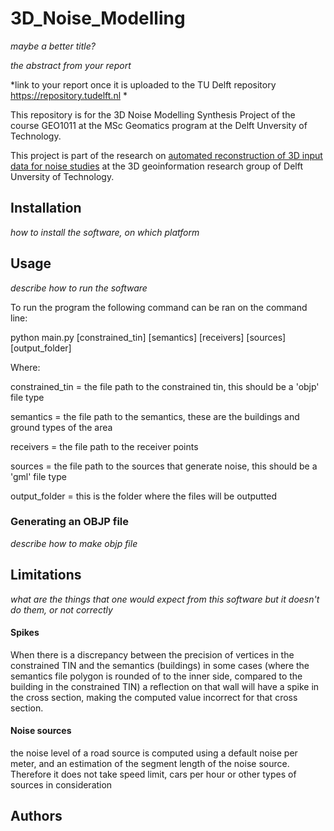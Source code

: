 # 3D_Noise_Modelling
*maybe a better title?*

*the abstract from your report*

*link to your report once it is uploaded to the TU Delft repository https://repository.tudelft.nl *

This repository is for the 3D Noise Modelling Synthesis Project of the course GEO1011 at the MSc Geomatics program at the Delft Unversity of Technology.

This project is part of the research on [automated reconstruction of 3D input data for noise studies](https://3d.bk.tudelft.nl/projects/noise3d/) at the 3D geoinformation research group of Delft Unversity of Technology.

## Installation

*how to install the software, on which platform*

## Usage

*describe how to run the software*

To run the program the following command can be ran on the command line:

python main.py [constrained_tin] [semantics] [receivers] [sources] [output_folder]

Where:

constrained_tin = the file path to the constrained tin, this should be a 'objp' file type

semantics = the file path to the semantics, these are the buildings and ground types of the area

receivers = the file path to the receiver points

sources = the file path to the sources that generate noise, this should be a 'gml' file type

output_folder = this is the folder where the files will be outputted

### Generating an OBJP file

*describe how to make objp file*

## Limitations

*what are the things that one would expect from this software but it doesn't do them, or not correctly*

#### Spikes
When there is a discrepancy between the precision of vertices in the constrained TIN and the semantics (buildings) in some cases (where the semantics file polygon is rounded of to the inner side, compared to the building in the constrained TIN) a reflection on that wall will have a spike in the cross section, making the computed value incorrect for that cross section.

#### Noise sources
the noise level of a road source is computed using a default noise per meter, and an estimation of the segment length of the noise source. Therefore it does not take speed limit, cars per hour or other types of sources in consideration

## Authors
